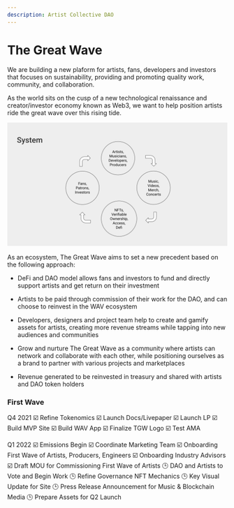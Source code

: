 ```yaml
---
description: Artist Collective DAO
---
```


# The Great Wave

We are building a new plaform for artists, fans, developers and investors that focuses on sustainability, providing and promoting quality work, community, and collaboration.

As the world sits on the cusp of a new technological renaissance and creator/investor economy known as Web3, we want to help position artists ride the great wave over this rising tide.

![The Great Wave Flow Cycle](https://raw.githubusercontent.com/acryptos/docs-thegreatwave/main/img/TGW-flowcycle.svg)

As an ecosystem, The Great Wave aims to set a new precedent based on the following approach:

* DeFi and DAO model allows fans and investors to fund and directly support artists and get return on their investment

* Artists to be paid through commission of their work for the DAO, and can choose to reinvest in the WAV ecosystem 

* Developers, designers and project team help to create and gamify assets for artists, creating more revenue streams while tapping into new audiences and communities

* Grow and nurture The Great Wave as a community where artists can network and collaborate with each other, while positioning ourselves as a brand to partner with various projects and marketplaces

* Revenue generated to be reinvested in treasury and shared with artists and DAO token holders 

### First Wave

Q4 2021
☑️ Refine Tokenomics 
☑️ Launch Docs/Livepaper
☑️ Launch LP
☑️ Build MVP Site
☑️ Build WAV App
☑️ Finalize TGW Logo
☑️ Test AMA

Q1 2022
☑️ Emissions Begin
☑️ Coordinate Marketing Team
☑️ Onboarding First Wave of Artists, Producers, Engineers
☑️ Onboarding Industry Advisors
☑️ Draft MOU for Commissioning First Wave of Artists 
🕒 DAO and Artists to Vote and Begin Work
🕒 Refine Governance NFT Mechanics
🕒 Key Visual Update for Site
🕒 Press Release Announcement for Music & Blockchain Media
🕒 Prepare Assets for Q2 Launch

